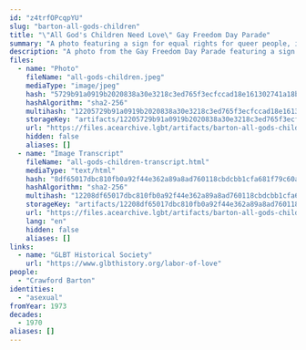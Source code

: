 ```yaml
---
id: "z4trfOPcqpYU"
slug: "barton-all-gods-children"
title: "\"All God's Children Need Love\" Gay Freedom Day Parade"
summary: "A photo featuring a sign for equal rights for queer people, including asexuals"
description: "A photo from the Gay Freedom Day Parade featuring a sign for equal rights for queer people, including asexuals"
files:
  - name: "Photo"
    fileName: "all-gods-children.jpeg"
    mediaType: "image/jpeg"
    hash: "5729b91a0919b2020838a30e3218c3ed765f3ecfccad18e161302741a18bd55f"
    hashAlgorithm: "sha2-256"
    multihash: "12205729b91a0919b2020838a30e3218c3ed765f3ecfccad18e161302741a18bd55f"
    storageKey: "artifacts/12205729b91a0919b2020838a30e3218c3ed765f3ecfccad18e161302741a18bd55f"
    url: "https://files.acearchive.lgbt/artifacts/barton-all-gods-children/all-gods-children.jpeg"
    hidden: false
    aliases: []
  - name: "Image Transcript"
    fileName: "all-gods-children-transcript.html"
    mediaType: "text/html"
    hash: "8df65017dbc810fb0a92f44e362a89a8ad760118cbdcbb1cfa681f79c60a2fb2"
    hashAlgorithm: "sha2-256"
    multihash: "12208df65017dbc810fb0a92f44e362a89a8ad760118cbdcbb1cfa681f79c60a2fb2"
    storageKey: "artifacts/12208df65017dbc810fb0a92f44e362a89a8ad760118cbdcbb1cfa681f79c60a2fb2"
    url: "https://files.acearchive.lgbt/artifacts/barton-all-gods-children/all-gods-children-transcript.html"
    lang: "en"
    hidden: false
    aliases: []
links:
  - name: "GLBT Historical Society"
    url: "https://www.glbthistory.org/labor-of-love"
people:
  - "Crawford Barton"
identities:
  - "asexual"
fromYear: 1973
decades:
  - 1970
aliases: []
---
```

